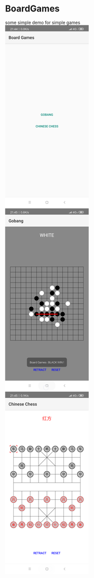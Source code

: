 # BoardGames
some simple demo for simple games  
![图片1](https://github.com/pansong291/Pictures/raw/master/github/pansong291/BoardGames/Screenshot_2020-03-27-21-45-00-148_pansong291.boardgames.png)
![图片2](https://github.com/pansong291/Pictures/raw/master/github/pansong291/BoardGames/Screenshot_2020-03-27-21-45-19-569_pansong291.boardgames.png)
![图片3](https://github.com/pansong291/Pictures/raw/master/github/pansong291/BoardGames/Screenshot_2020-03-27-21-45-33-803_pansong291.boardgames.png)

